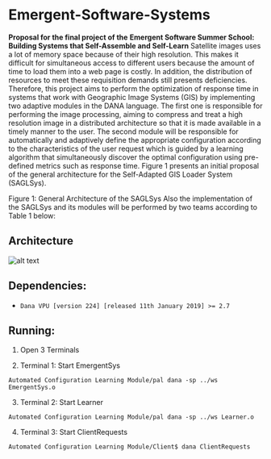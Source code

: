 # Emergent-Software-Systems

**Proposal for the final project of the** ​ **Emergent Software Summer School:
Building Systems that Self-Assemble and Self-Learn**
Satellite images uses a lot of memory space because of their high resolution. This
makes it difficult for simultaneous access to different users because the amount of time to
load them into a web page is costly. In addition, the distribution of resources to meet these
requisition demands still presents deficiencies. Therefore, this project aims to perform the
optimization of response time in systems that work with Geographic Image Systems (GIS) by
implementing two adaptive modules in the DANA language. The first one is responsible for
performing the image processing, aiming to compress and treat a high resolution image in a
distributed architecture so that it is made available in a timely manner to the user. The
second module will be responsible for automatically and adaptively define the appropriate
configuration according to the characteristics of the user request which is guided by a
learning algorithm that simultaneously discover the optimal configuration using pre-defined
metrics such as response time. Figure 1 presents an initial proposal of the general
architecture for the Self-Adapted GIS Loader System (SAGLSys).

Figure 1: General Architecture of the SAGLSys
Also the implementation of the SAGLSys and its modules will be performed by two
teams according to Table 1 below:

## Architecture
![alt text](https://raw.githubusercontent.com/maikynata/Emergent-Software-Systems/blob/master/Automated-Configuration-Learning-Module/architecture/arch.png)


## Dependencies:
 - `Dana VPU [version 224] [released 11th January 2019] >= 2.7`


## Running:
 1. Open 3 Terminals

 2. Terminal 1: Start EmergentSys
 ```
 Automated Configuration Learning Module/pal dana -sp ../ws EmergentSys.o
 ```
 3. Terminal 2: Start Learner
 ```
 Automated Configuration Learning Module/pal dana -sp ../ws Learner.o
 ```
 4. Terminal 3: Start ClientRequests
 ```
 Automated Configuration Learning Module/Client$ dana ClientRequests
 ```
